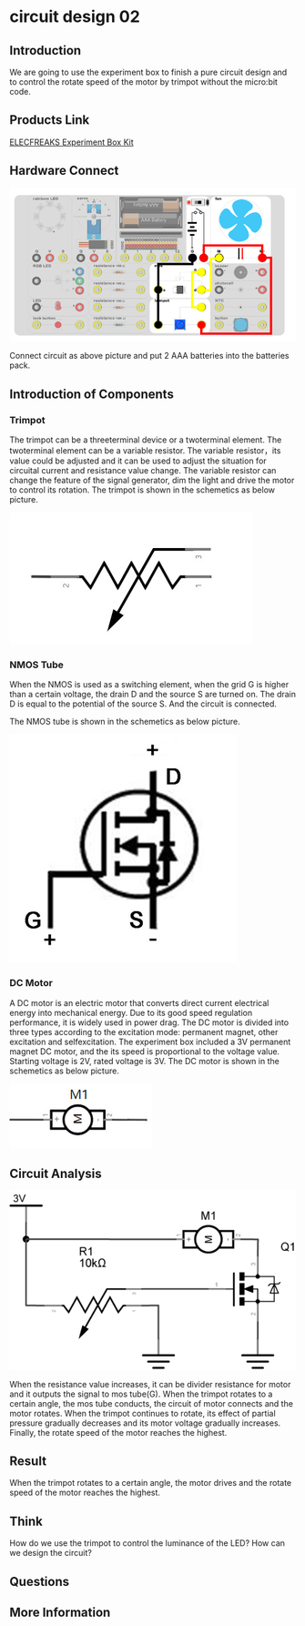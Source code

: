 # circuit design 02 

## Introduction ##

We are going to use the experiment box to finish a pure circuit design and to control the rotate speed of the motor by trimpot without the micro:bit code. 

## Products Link

[ELECFREAKS Experiment Box Kit](https://shop.elecfreaks.com/products/elecfreaks-experiment-box-kit-without-micro-bit-board?_pos=1&_sid=ac099db2f&_ss=r)

## Hardware Connect ##


![](./images/VO9NEwe.png)

 Connect circuit as above picture and put 2 AAA batteries into the batteries pack.

## Introduction of Components ##

### Trimpot ###

 The trimpot can be a threeterminal device or a twoterminal element. The twoterminal element can be a variable resistor. 
 The variable resistor，its value could be adjusted and it can be used to adjust the situation for circuital current and resistance value change. The variable resistor can change the feature of the signal generator, dim the light and drive the motor to control its rotation. 
 The trimpot is shown in the schemetics as below picture.

![](./images/H4BlhWs.jpg)


### NMOS Tube ###

 When the NMOS is used as a switching element, when the grid G is higher than a certain voltage, the drain D and the source S are turned on. The drain D is equal to the potential of the source S. And the circuit is connected.

 The NMOS tube is shown in the schemetics as below picture. 

![](./images/pAPvoYd.jpg)

### DC Motor ###

 A DC motor is an electric motor that converts direct current electrical energy into mechanical energy. Due to its good speed regulation performance, it is widely used in power drag. The DC motor is divided into three types according to the excitation mode: permanent magnet, other excitation and selfexcitation. The experiment box included a 3V permanent magnet DC motor, and the its speed is proportional to the voltage value. Starting voltage is 2V, rated voltage is 3V. 
 The DC motor is shown in the schemetics as below picture.

![](./images/w9gVNIj.jpg)

## Circuit Analysis ##


![](./images/HH1dh6R.png)

 When the resistance value increases, it can be divider resistance for motor and  it outputs the signal to mos tube(G). 
 When the trimpot rotates to a certain angle, the mos tube conducts, the circuit of motor connects and the motor rotates. 
 When the trimpot continues to rotate, its effect of partial pressure gradually decreases and its motor voltage gradually increases. Finally, the rotate speed of the motor reaches the highest. 

## Result


 When the trimpot rotates to a certain angle, the motor drives and the rotate speed of the motor reaches the highest.

## Think


 How do we use the trimpot to control the luminance of the LED? How can we design the circuit?

## Questions


## More Information  

